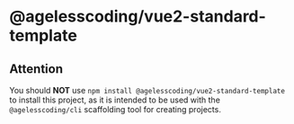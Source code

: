 # @agelesscoding/vue2-standard-template

## Attention

You should **NOT** use `npm install @agelesscoding/vue2-standard-template` to install this project, as it is intended to be used with the `@agelesscoding/cli` scaffolding tool for creating projects.
